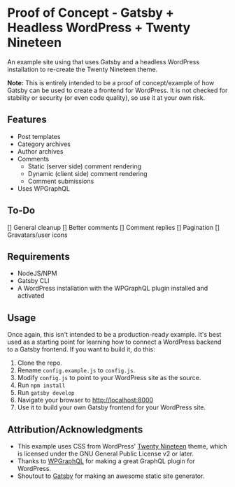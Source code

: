 # Proof of Concept - Gatsby + Headless WordPress + Twenty Nineteen

An example site using that uses Gatsby and a headless WordPress installation to re-create the Twenty Nineteen theme.

**Note:** This is entirely intended to be a proof of concept/example of how Gatsby can be used to create a frontend for WordPress. It is not checked for stability or security (or even code quality), so use it at your own risk.

## Features

* Post templates
* Category archives
* Author archives
* Comments
  * Static (server side) comment rendering
  * Dynamic (client side) comment rendering
  * Comment submissions
* Uses WPGraphQL

## To-Do

[] General cleanup
[] Better comments
[] Comment replies
[] Pagination
[] Gravatars/user icons

## Requirements

* NodeJS/NPM
* Gatsby CLI
* A WordPress installation with the WPGraphQL plugin installed and activated

## Usage

Once again, this isn't intended to be a production-ready example. It's best used as a starting point for learning how to connect a WordPress backend to a Gatsby frontend. If you want to build it, do this:

1. Clone the repo.
2. Rename `config.example.js` to `config.js`.
3. Modify `config.js` to point to your WordPress site as the source.
4. Run `npm install`
5. Run `gatsby develop`
6. Navigate your browser to [http://localhost:8000](http://localhost:8000)
7. Use it to build your own Gatsby frontend for your WordPress site.

## Attribution/Acknowledgments

* This example uses CSS from WordPress' [Twenty Nineteen](https://wordpress.org/themes/twentynineteen/) theme, which is licensed under the GNU General Public License v2 or later.
* Thanks to [WPGraphQL](https://www.wpgraphql.com/) for making a great GraphQL plugin for WordPress.
* Shoutout to [Gatsby](https://www.gatsbyjs.org) for making an awesome static site generator.